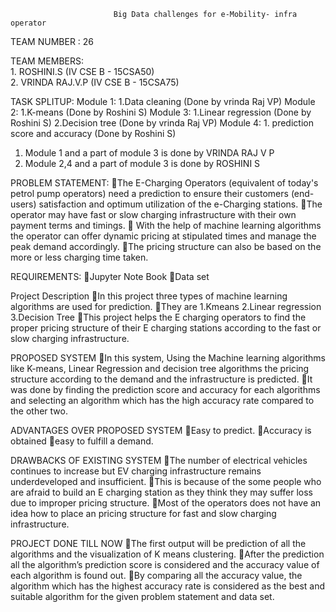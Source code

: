                            Big Data challenges for e-Mobility- infra operator	
TEAM NUMBER : 26

TEAM MEMBERS:                                                                                                                           
                      1. ROSHINI.S (IV CSE B - 15CSA50)                                                                                      
                      2. VRINDA RAJ.V.P (IV CSE B - 15CSA75)

TASK SPLITUP:
        Module 1:
            1.Data cleaning (Done by vrinda Raj VP)
        Module 2:
            1.K-means (Done by Roshini S)
        Module 3:
            1.Linear regression (Done by Roshini S)
            2.Decision tree (Done by vrinda Raj VP)
        Module 4:
            1. prediction score and accuracy (Done by Roshini S)

1. Module 1 and a part of module 3 is done by VRINDA RAJ V P
2. Module 2,4 and a part of module 3 is done  by ROSHINI S
      
PROBLEM STATEMENT:
The E-Charging Operators (equivalent of today's petrol pump operators) need a prediction to ensure their customers (end-users) satisfaction and optimum utilization of the e-Charging stations. 
The operator may have fast or slow charging infrastructure with their own payment terms and timings.
 With the help of machine learning algorithms the operator can offer dynamic pricing at stipulated times and manage the peak demand accordingly.
The pricing structure can also be based on the more or less charging time taken.

REQUIREMENTS:
Jupyter Note Book
Data set

Project Description
In this project three types of machine learning algorithms are used for prediction.
They are 
1.Kmeans 
2.Linear regression
3.Decision Tree
This project helps the E charging operators to find the proper pricing structure of their E charging stations according to the fast or slow charging infrastructure.

PROPOSED SYSTEM
In this system, Using the Machine learning algorithms like K-means, Linear Regression and decision tree algorithms the pricing structure according to the demand and the infrastructure is predicted.
It was done by finding the prediction score and accuracy for each algorithms and selecting an algorithm which has the high accuracy rate compared to the other two.

ADVANTAGES OVER PROPOSED SYSTEM
Easy to predict.
Accuracy is obtained
easy to fulfill a demand.

DRAWBACKS OF EXISTING SYSTEM
The number of electrical vehicles continues to increase but EV charging infrastructure remains underdeveloped and insufficient. 
This is because of the some people who are afraid to build an E charging station as they think they may suffer loss due to improper pricing structure.
Most of the operators does not have an idea how to place an pricing structure for fast and slow charging infrastructure.

PROJECT DONE TILL NOW
The first output will be prediction of all the algorithms and the visualization of K means clustering.
After the prediction all the algorithm’s prediction score is considered and the accuracy value of each algorithm is found out.
By comparing all the accuracy value, the algorithm which has the highest accuracy rate is considered as the best and suitable algorithm for the given problem statement and data set.
